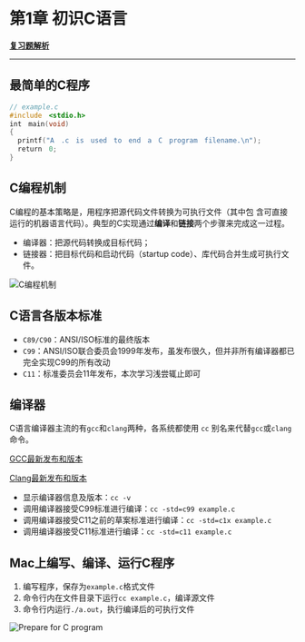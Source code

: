 # 第1章 初识C语言

**[复习题解析](https://github.com/logan70/C-Primer-Plus-6th-Notes-CN/blob/master/Chapter-1%20Getting%20Started/review-questions/Answers.md)**

---

## 最简单的C程序

```c
// example.c
#include　<stdio.h>
int　main(void)
{
  printf("A　.c　is　used　to　end　a　C　program　filename.\n");
  return　0;
}
```

## C编程机制

C编程的基本策略是，用程序把源代码文件转换为可执行文件（其中包 含可直接运行的机器语言代码）。典型的C实现通过**编译**和**链接**两个步骤来完成这一过程。

- 编译器：把源代码转换成目标代码；
- 链接器：把目标代码和启动代码（startup code）、库代码合并生成可执行文件。

![C编程机制](https://github.com/logan70/C-Primer-Plus-6th-Notes-CN/blob/master/Chapter-1%20Getting%20Started/images/1-compiler-and-linker.png?raw=true)

## C语言各版本标准

- `C89/C90`：ANSI/ISO标准的最终版本
- `C99`：ANSI/ISO联合委员会1999年发布，虽发布很久，但并非所有编译器都已完全实现C99的所有改动
- `C11`：标准委员会11年发布，本次学习浅尝辄止即可

## 编译器

C语言编译器主流的有`gcc`和`clang`两种，各系统都使用 `cc` 别名来代替`gcc`或`clang`命令。

[GCC最新发布和版本](http://www.gnu.org/software/gcc/index.html)

[Clang最新发布和版本](https://clang.llvm.org)

- 显示编译器信息及版本：`cc -v`
- 调用编译器接受C99标准进行编译：`cc -std=c99 example.c`
- 调用编译器接受C11之前的草案标准进行编译：`cc -std=c1x example.c`
- 调用编译器接受C11标准进行编译：`cc -std=c11 example.c`

## Mac上编写、编译、运行C程序

1. 编写程序，保存为`example.c`格式文件
2. 命令行内在文件目录下运行`cc example.c`，编译源文件
3. 命令行内运行`./a.out`，执行编译后的可执行文件

![Prepare for C program](https://github.com/logan70/C-Primer-Plus-6th-Notes-CN/blob/master/Chapter-1%20Getting%20Started/images/2-prepare-c.png?raw=true)